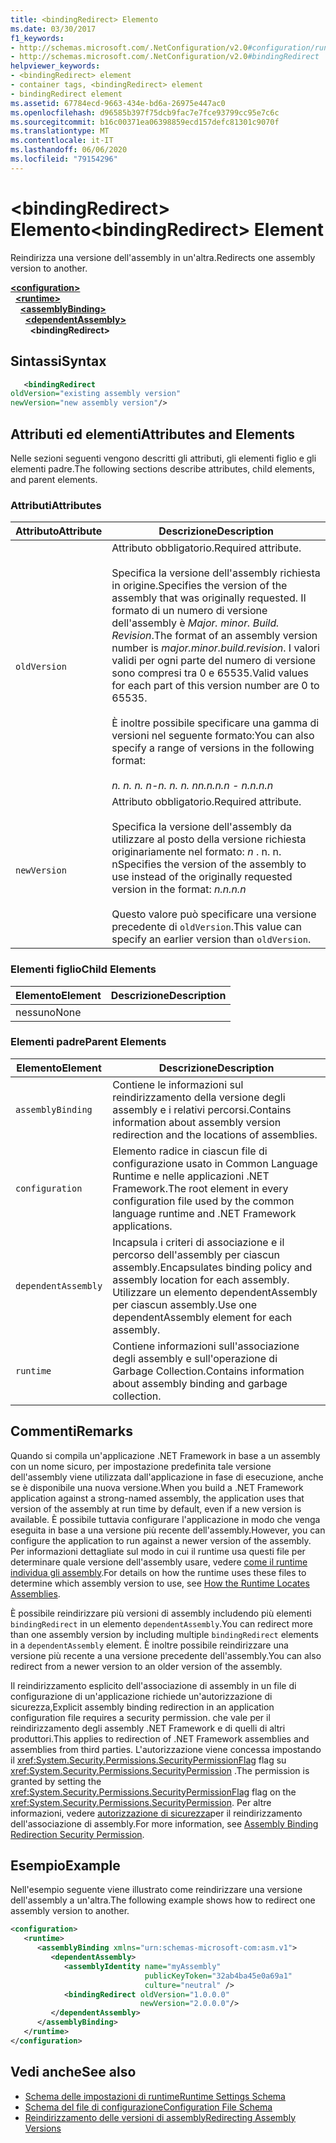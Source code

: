 ```yaml
---
title: <bindingRedirect> Elemento
ms.date: 03/30/2017
f1_keywords:
- http://schemas.microsoft.com/.NetConfiguration/v2.0#configuration/runtime/assemblyBinding/dependentAssembly/bindingRedirect
- http://schemas.microsoft.com/.NetConfiguration/v2.0#bindingRedirect
helpviewer_keywords:
- <bindingRedirect> element
- container tags, <bindingRedirect> element
- bindingRedirect element
ms.assetid: 67784ecd-9663-434e-bd6a-26975e447ac0
ms.openlocfilehash: d96585b397f75dcb9fac7e7fce93799cc95e7c6c
ms.sourcegitcommit: b16c00371ea06398859ecd157defc81301c9070f
ms.translationtype: MT
ms.contentlocale: it-IT
ms.lasthandoff: 06/06/2020
ms.locfileid: "79154296"
---
```

# <a name="bindingredirect-element"></a><span data-ttu-id="a2f79-102">\<bindingRedirect> Elemento</span><span class="sxs-lookup"><span data-stu-id="a2f79-102">\<bindingRedirect> Element</span></span>
<span data-ttu-id="a2f79-103">Reindirizza una versione dell'assembly in un'altra.</span><span class="sxs-lookup"><span data-stu-id="a2f79-103">Redirects one assembly version to another.</span></span>  
  
[**\<configuration>**](../configuration-element.md)\
&nbsp;&nbsp;[**\<runtime>**](runtime-element.md)\
&nbsp;&nbsp;&nbsp;&nbsp;[**\<assemblyBinding>**](assemblybinding-element-for-runtime.md)\
&nbsp;&nbsp;&nbsp;&nbsp;&nbsp;&nbsp;[**\<dependentAssembly>**](dependentassembly-element.md)\
&nbsp;&nbsp;&nbsp;&nbsp;&nbsp;&nbsp;&nbsp;&nbsp;**\<bindingRedirect>**  
  
## <a name="syntax"></a><span data-ttu-id="a2f79-104">Sintassi</span><span class="sxs-lookup"><span data-stu-id="a2f79-104">Syntax</span></span>  
  
```xml  
   <bindingRedirect
oldVersion="existing assembly version"  
newVersion="new assembly version"/>  
```  
  
## <a name="attributes-and-elements"></a><span data-ttu-id="a2f79-105">Attributi ed elementi</span><span class="sxs-lookup"><span data-stu-id="a2f79-105">Attributes and Elements</span></span>  
 <span data-ttu-id="a2f79-106">Nelle sezioni seguenti vengono descritti gli attributi, gli elementi figlio e gli elementi padre.</span><span class="sxs-lookup"><span data-stu-id="a2f79-106">The following sections describe attributes, child elements, and parent elements.</span></span>  
  
### <a name="attributes"></a><span data-ttu-id="a2f79-107">Attributi</span><span class="sxs-lookup"><span data-stu-id="a2f79-107">Attributes</span></span>  
  
|<span data-ttu-id="a2f79-108">Attributo</span><span class="sxs-lookup"><span data-stu-id="a2f79-108">Attribute</span></span>|<span data-ttu-id="a2f79-109">Descrizione</span><span class="sxs-lookup"><span data-stu-id="a2f79-109">Description</span></span>|  
|---------------|-----------------|  
|`oldVersion`|<span data-ttu-id="a2f79-110">Attributo obbligatorio.</span><span class="sxs-lookup"><span data-stu-id="a2f79-110">Required attribute.</span></span><br /><br /> <span data-ttu-id="a2f79-111">Specifica la versione dell'assembly richiesta in origine.</span><span class="sxs-lookup"><span data-stu-id="a2f79-111">Specifies the version of the assembly that was originally requested.</span></span> <span data-ttu-id="a2f79-112">Il formato di un numero di versione dell'assembly è *Major. minor. Build. Revision*.</span><span class="sxs-lookup"><span data-stu-id="a2f79-112">The format of an assembly version number is *major.minor.build.revision*.</span></span> <span data-ttu-id="a2f79-113">I valori validi per ogni parte del numero di versione sono compresi tra 0 e 65535.</span><span class="sxs-lookup"><span data-stu-id="a2f79-113">Valid values for each part of this version number are 0 to 65535.</span></span><br /><br /> <span data-ttu-id="a2f79-114">È inoltre possibile specificare una gamma di versioni nel seguente formato:</span><span class="sxs-lookup"><span data-stu-id="a2f79-114">You can also specify a range of versions in the following format:</span></span><br /><br /> <span data-ttu-id="a2f79-115">*n. n. n. n-n. n. n. n*</span><span class="sxs-lookup"><span data-stu-id="a2f79-115">*n.n.n.n - n.n.n.n*</span></span>|  
|`newVersion`|<span data-ttu-id="a2f79-116">Attributo obbligatorio.</span><span class="sxs-lookup"><span data-stu-id="a2f79-116">Required attribute.</span></span><br /><br /> <span data-ttu-id="a2f79-117">Specifica la versione dell'assembly da utilizzare al posto della versione richiesta originariamente nel formato: *n* . n. n. n</span><span class="sxs-lookup"><span data-stu-id="a2f79-117">Specifies the version of the assembly to use instead of the originally requested version in the format: *n.n.n.n*</span></span><br /><br /> <span data-ttu-id="a2f79-118">Questo valore può specificare una versione precedente di `oldVersion`.</span><span class="sxs-lookup"><span data-stu-id="a2f79-118">This value can specify an earlier version than `oldVersion`.</span></span>|  
  
### <a name="child-elements"></a><span data-ttu-id="a2f79-119">Elementi figlio</span><span class="sxs-lookup"><span data-stu-id="a2f79-119">Child Elements</span></span>  
  
|<span data-ttu-id="a2f79-120">Elemento</span><span class="sxs-lookup"><span data-stu-id="a2f79-120">Element</span></span>|<span data-ttu-id="a2f79-121">Descrizione</span><span class="sxs-lookup"><span data-stu-id="a2f79-121">Description</span></span>|  
|-------------|-----------------|  
|<span data-ttu-id="a2f79-122">nessuno</span><span class="sxs-lookup"><span data-stu-id="a2f79-122">None</span></span>||  
  
### <a name="parent-elements"></a><span data-ttu-id="a2f79-123">Elementi padre</span><span class="sxs-lookup"><span data-stu-id="a2f79-123">Parent Elements</span></span>  
  
|<span data-ttu-id="a2f79-124">Elemento</span><span class="sxs-lookup"><span data-stu-id="a2f79-124">Element</span></span>|<span data-ttu-id="a2f79-125">Descrizione</span><span class="sxs-lookup"><span data-stu-id="a2f79-125">Description</span></span>|  
|-------------|-----------------|  
|`assemblyBinding`|<span data-ttu-id="a2f79-126">Contiene le informazioni sul reindirizzamento della versione degli assembly e i relativi percorsi.</span><span class="sxs-lookup"><span data-stu-id="a2f79-126">Contains information about assembly version redirection and the locations of assemblies.</span></span>|  
|`configuration`|<span data-ttu-id="a2f79-127">Elemento radice in ciascun file di configurazione usato in Common Language Runtime e nelle applicazioni .NET Framework.</span><span class="sxs-lookup"><span data-stu-id="a2f79-127">The root element in every configuration file used by the common language runtime and .NET Framework applications.</span></span>|  
|`dependentAssembly`|<span data-ttu-id="a2f79-128">Incapsula i criteri di associazione e il percorso dell'assembly per ciascun assembly.</span><span class="sxs-lookup"><span data-stu-id="a2f79-128">Encapsulates binding policy and assembly location for each assembly.</span></span> <span data-ttu-id="a2f79-129">Utilizzare un elemento dependentAssembly per ciascun assembly.</span><span class="sxs-lookup"><span data-stu-id="a2f79-129">Use one dependentAssembly element for each assembly.</span></span>|  
|`runtime`|<span data-ttu-id="a2f79-130">Contiene informazioni sull'associazione degli assembly e sull'operazione di Garbage Collection.</span><span class="sxs-lookup"><span data-stu-id="a2f79-130">Contains information about assembly binding and garbage collection.</span></span>|  
  
## <a name="remarks"></a><span data-ttu-id="a2f79-131">Commenti</span><span class="sxs-lookup"><span data-stu-id="a2f79-131">Remarks</span></span>  
 <span data-ttu-id="a2f79-132">Quando si compila un'applicazione .NET Framework in base a un assembly con un nome sicuro, per impostazione predefinita tale versione dell'assembly viene utilizzata dall'applicazione in fase di esecuzione, anche se è disponibile una nuova versione.</span><span class="sxs-lookup"><span data-stu-id="a2f79-132">When you build a .NET Framework application against a strong-named assembly, the application uses that version of the assembly at run time by default, even if a new version is available.</span></span> <span data-ttu-id="a2f79-133">È possibile tuttavia configurare l'applicazione in modo che venga eseguita in base a una versione più recente dell'assembly.</span><span class="sxs-lookup"><span data-stu-id="a2f79-133">However, you can configure the application to run against a newer version of the assembly.</span></span> <span data-ttu-id="a2f79-134">Per informazioni dettagliate sul modo in cui il runtime usa questi file per determinare quale versione dell'assembly usare, vedere [come il runtime individua gli assembly](../../../deployment/how-the-runtime-locates-assemblies.md).</span><span class="sxs-lookup"><span data-stu-id="a2f79-134">For details on how the runtime uses these files to determine which assembly version to use, see [How the Runtime Locates Assemblies](../../../deployment/how-the-runtime-locates-assemblies.md).</span></span>  
  
 <span data-ttu-id="a2f79-135">È possibile reindirizzare più versioni di assembly includendo più elementi `bindingRedirect` in un elemento `dependentAssembly`.</span><span class="sxs-lookup"><span data-stu-id="a2f79-135">You can redirect more than one assembly version by including multiple `bindingRedirect` elements in a `dependentAssembly` element.</span></span> <span data-ttu-id="a2f79-136">È inoltre possibile reindirizzare una versione più recente a una versione precedente dell'assembly.</span><span class="sxs-lookup"><span data-stu-id="a2f79-136">You can also redirect from a newer version to an older version of the assembly.</span></span>  
  
 <span data-ttu-id="a2f79-137">Il reindirizzamento esplicito dell'associazione di assembly in un file di configurazione di un'applicazione richiede un'autorizzazione di sicurezza,</span><span class="sxs-lookup"><span data-stu-id="a2f79-137">Explicit assembly binding redirection in an application configuration file requires a security permission.</span></span> <span data-ttu-id="a2f79-138">che vale per il reindirizzamento degli assembly .NET Framework e di quelli di altri produttori.</span><span class="sxs-lookup"><span data-stu-id="a2f79-138">This applies to redirection of .NET Framework assemblies and assemblies from third parties.</span></span> <span data-ttu-id="a2f79-139">L'autorizzazione viene concessa impostando il <xref:System.Security.Permissions.SecurityPermissionFlag> flag su <xref:System.Security.Permissions.SecurityPermission> .</span><span class="sxs-lookup"><span data-stu-id="a2f79-139">The permission is granted by setting the <xref:System.Security.Permissions.SecurityPermissionFlag> flag on the <xref:System.Security.Permissions.SecurityPermission>.</span></span> <span data-ttu-id="a2f79-140">Per altre informazioni, vedere [autorizzazione di sicurezza](../../assembly-binding-redirection-security-permission.md)per il reindirizzamento dell'associazione di assembly.</span><span class="sxs-lookup"><span data-stu-id="a2f79-140">For more information, see [Assembly Binding Redirection Security Permission](../../assembly-binding-redirection-security-permission.md).</span></span>  
  
## <a name="example"></a><span data-ttu-id="a2f79-141">Esempio</span><span class="sxs-lookup"><span data-stu-id="a2f79-141">Example</span></span>  
 <span data-ttu-id="a2f79-142">Nell'esempio seguente viene illustrato come reindirizzare una versione dell'assembly a un'altra.</span><span class="sxs-lookup"><span data-stu-id="a2f79-142">The following example shows how to redirect one assembly version to another.</span></span>  
  
```xml  
<configuration>  
   <runtime>  
      <assemblyBinding xmlns="urn:schemas-microsoft-com:asm.v1">  
         <dependentAssembly>  
            <assemblyIdentity name="myAssembly"  
                              publicKeyToken="32ab4ba45e0a69a1"  
                              culture="neutral" />  
            <bindingRedirect oldVersion="1.0.0.0"  
                             newVersion="2.0.0.0"/>  
         </dependentAssembly>  
      </assemblyBinding>  
   </runtime>  
</configuration>  
```  
  
## <a name="see-also"></a><span data-ttu-id="a2f79-143">Vedi anche</span><span class="sxs-lookup"><span data-stu-id="a2f79-143">See also</span></span>

- [<span data-ttu-id="a2f79-144">Schema delle impostazioni di runtime</span><span class="sxs-lookup"><span data-stu-id="a2f79-144">Runtime Settings Schema</span></span>](index.md)
- [<span data-ttu-id="a2f79-145">Schema del file di configurazione</span><span class="sxs-lookup"><span data-stu-id="a2f79-145">Configuration File Schema</span></span>](../index.md)
- [<span data-ttu-id="a2f79-146">Reindirizzamento delle versioni di assembly</span><span class="sxs-lookup"><span data-stu-id="a2f79-146">Redirecting Assembly Versions</span></span>](../../redirect-assembly-versions.md)
